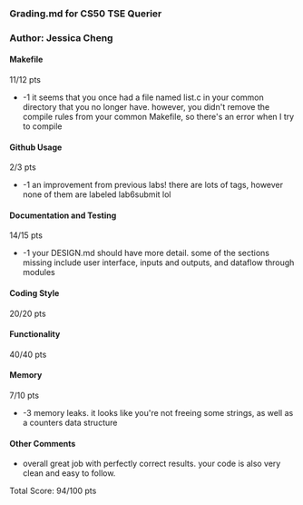### Grading.md for CS50 TSE Querier
### Author: Jessica Cheng
 
#### Makefile
11/12 pts 
* -1 it seems that you once had a file named list.c in your common directory that you no longer have.  however, you didn't remove the compile rules from your common Makefile, so there's an error when I try to compile
 
#### Github Usage
2/3 pts
* -1 an improvement from previous labs!  there are lots of tags, however none of them are labeled lab6submit lol
 
#### Documentation and Testing
14/15 pts
* -1 your DESIGN.md should have more detail.  some of the sections missing include user interface, inputs and outputs, and dataflow through modules
 
#### Coding Style
20/20 pts
 
#### Functionality
40/40 pts 
 
#### Memory
7/10 pts 
* -3 memory leaks.  it looks like you're not freeing some strings, as well as a counters data structure
 
#### Other Comments
* overall great job with perfectly correct results.  your code is also very clean and easy to follow.
 
Total Score: 94/100 pts
